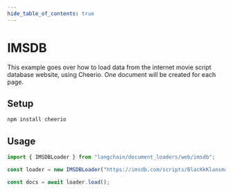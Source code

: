 ```yaml
---
hide_table_of_contents: true
---
```


# IMSDB

This example goes over how to load data from the internet movie script database website, using Cheerio. One document will be created for each page.

## Setup

```bash npm2yarn
npm install cheerio
```

## Usage

```typescript
import { IMSDBLoader } from "langchain/document_loaders/web/imsdb";

const loader = new IMSDBLoader("https://imsdb.com/scripts/BlacKkKlansman.html");

const docs = await loader.load();
```
